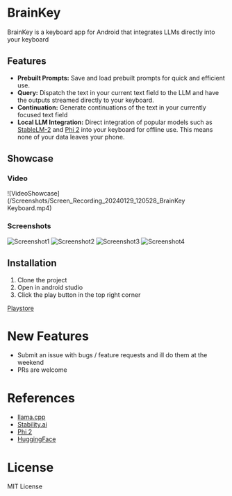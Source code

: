 # BrainKey

BrainKey is a keyboard app for Android that integrates LLMs directly into your keyboard

## Features

- **Prebuilt Prompts:** Save and load prebuilt prompts for quick and efficient use.
- **Query:** Dispatch the text in your current text field to the LLM and have the outputs streamed directly to your keyboard.
- **Continuation:** Generate continuations of the text in your currently focused text field
- **Local LLM Integration:** Direct integration of popular models such as [StableLM-2](https://huggingface.co/stabilityai/stablelm-2-zephyr-1_6b) and [Phi 2](https://huggingface.co/microsoft/phi-2) into your keyboard for offline use. This means none of your data leaves your phone.

## Showcase

### Video 
![VideoShowcase](/Screenshots/Screen_Recording_20240129_120528_BrainKey Keyboard.mp4)

### Screenshots
![Screenshot1](/Screenshots/Screenshot_1706389798.png) ![Screenshot2](/Screenshots/Screenshot_1706389933.png) ![Screenshot3](/Screenshots/Screenshot_1706389938.png) ![Screenshot4](/Screenshots/Screenshot_1706389806.png)

## Installation

1. Clone the project
2. Open in android studio
3. Click the play button in the top right corner

[Playstore](https://play.google.com/store/apps/details?id=com.torphix.brainkey)

# New Features
- Submit an issue with bugs / feature requests and ill do them at the weekend
- PRs are welcome

# References
- [llama.cpp](https://github.com/ggerganov/llama.cpp)
- [Stability.ai](https://huggingface.co/stabilityai/stablelm-2-zephyr-1_6b)
- [Phi 2](https://huggingface.co/microsoft/phi-2)
- [HuggingFace](https://huggingface.co/)

# License
MIT License